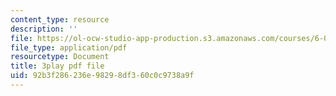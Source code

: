 ```yaml
---
content_type: resource
description: ''
file: https://ol-ocw-studio-app-production.s3.amazonaws.com/courses/6-042j-mathematics-for-computer-science-spring-2015/92b3f286236e98298df360c0c9738a9f_i5AWE-OoOsY.pdf
file_type: application/pdf
resourcetype: Document
title: 3play pdf file
uid: 92b3f286-236e-9829-8df3-60c0c9738a9f
---
```

